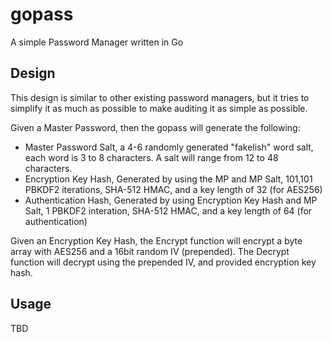 # gopass
A simple Password Manager written in Go

## Design

This design is similar to other existing password managers, but it tries to simplify it as much as possible to make auditing it as simple as possible.

Given a Master Password, then the gopass will generate the following:
- Master Password Salt, a 4-6 randomly generated "fakelish" word salt, each word is 3 to 8 characters. A salt will range from 12 to 48 characters.
- Encryption Key Hash, Generated by using the MP and MP Salt, 101,101 PBKDF2 iterations, SHA-512 HMAC, and a key length of 32 (for AES256)
- Authentication Hash, Generated by using Encryption Key Hash and MP Salt, 1 PBKDF2 interation, SHA-512 HMAC, and a key length of 64 (for authentication)

Given an Encryption Key Hash, the Encrypt function will encrypt a byte array with AES256 and a 16bit random IV (prepended).
The Decrypt function will decrypt using the prepended IV, and provided encryption key hash.

## Usage

TBD